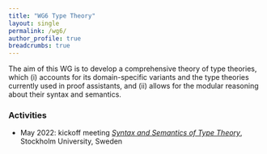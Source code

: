 ```yaml
---
title: "WG6 Type Theory"
layout: single
permalink: /wg6/
author_profile: true
breadcrumbs: true
---
```


The aim of this WG is to develop a comprehensive theory of type theories, which
(i) accounts for its domain-specific variants and the type theories currently
used in proof assistants, and (ii) allows for the modular reasoning about their
syntax and semantics.

### Activities

* May 2022: kickoff meeting [*Syntax and Semantics of Type Theory*](/wg6-kickoff-stockholm), Stockholm University, Sweden
